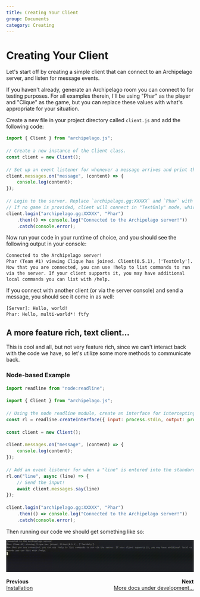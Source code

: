 ```yaml
---
title: Creating Your Client
group: Documents
category: Creating
---
```

# Creating Your Client

Let's start off by creating a simple client that can connect to an Archipelago server, and listen for message events.

If you haven't already, generate an Archipelago room you can connect to for testing purposes. For all examples therein,
I'll be using "Phar" as the player and "Clique" as the game, but you can replace these values with what's appropriate
for your situation.

Create a new file in your project directory called `client.js` and add the following code:

```js
import { Client } from "archipelago.js";

// Create a new instance of the Client class.
const client = new Client();

// Set up an event listener for whenever a message arrives and print the plain-text content to the console.
client.messages.on("message", (content) => {
    console.log(content);
});

// Login to the server. Replace `archipelago.gg:XXXXX` and `Phar` with the address/url and slot name for your room.
// If no game is provided, client will connect in "TextOnly" mode, which is fine for this example.
client.login("archipelago.gg:XXXXX", "Phar")
    .then(() => console.log("Connected to the Archipelago server!"))
    .catch(console.error);
```

Now run your code in your runtime of choice, and you should see the following output in your console:

```
Connected to the Archipelago server!
Phar (Team #1) viewing Clique has joined. Client(0.5.1), ['TextOnly'].
Now that you are connected, you can use !help to list commands to run via the server. If your client supports it, you may have additional local commands you can list with /help.
```

If you connect with another client (or via the server console) and send a message, you should see it come in as well:

```
[Server]: Hello, world!
Phar: Hello, multi-world*! ftfy
```

## A more feature rich, text client...

This is cool and all, but not very feature rich, since we can't interact back with the code we have, so let's utilize
some more methods to communicate back.

### Node-based Example

```js
import readline from "node:readline";

import { Client } from "archipelago.js";

// Using the node readline module, create an interface for intercepting any user input.
const rl = readline.createInterface({ input: process.stdin, output: process.stdout, terminal: false });

const client = new Client();

client.messages.on("message", (content) => {
    console.log(content);
});

// Add an event listener for when a "line" is entered into the standard input (e.g., the console/terminal window).
rl.on("line", async (line) => {
    // Send the input!
    await client.messages.say(line)
});

client.login("archipelago.gg:XXXXX", "Phar")
    .then(() => console.log("Connected to the Archipelago server!"))
    .catch(console.error);
```

Then running our code we should get something like so:

![Node-based Example GIF](./creating/example_1.gif)

[//]: # (Page navigation footer; needs to be updated manually for now.)
<footer style="display: flex; justify-content: space-between">
  <div>
    <b>Previous</b>
    <div>
      <a href="./installation.md">Installation</a>
    </div>
  </div>
  <div style="text-align: right">
    <b>Next</b>
    <div>
      <a href="./placeholder.md">More docs under development...</a>
    </div>
  </div>
</footer>
